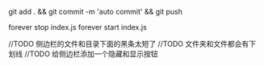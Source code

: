 git add . && git commit -m 'auto commit' && git push

forever stop index.js
forever start index.js

//TODO 侧边栏的文件和目录下面的黑条太短了
//TODO 文件夹和文件都会有下划线
//TODO 给侧边栏添加一个隐藏和显示按钮
